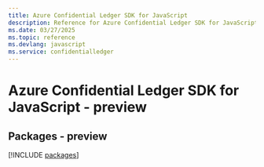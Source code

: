 ```yaml
---
title: Azure Confidential Ledger SDK for JavaScript
description: Reference for Azure Confidential Ledger SDK for JavaScript
ms.date: 03/27/2025
ms.topic: reference
ms.devlang: javascript
ms.service: confidentialledger
---
```

# Azure Confidential Ledger SDK for JavaScript - preview
## Packages - preview
[!INCLUDE [packages](confidential-ledger-index.md)]